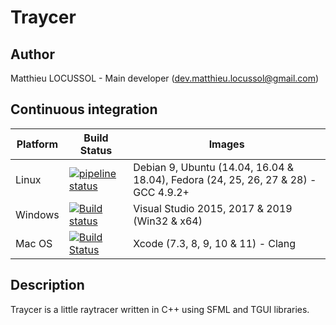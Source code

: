 # Traycer

## Author

Matthieu LOCUSSOL - Main developer (<dev.matthieu.locussol@gmail.com>)

## Continuous integration

Platform | Build Status | Images
-------- | ------------ | ------
Linux | [![pipeline status](https://gitlab.com/matthieu-locussol/Traycer/badges/master/pipeline.svg)](https://gitlab.com/matthieu-locussol/Traycer/commits/master) | Debian 9, Ubuntu (14.04, 16.04 & 18.04), Fedora (24, 25, 26, 27 & 28) - GCC 4.9.2+
Windows | [![Build status](https://ci.appveyor.com/api/projects/status/github/matthieu-locussol/Traycer?svg=true)](https://ci.appveyor.com/project/Jeckhys/Traycer) | Visual Studio 2015, 2017 & 2019 (Win32 & x64)
Mac OS | [![Build Status](https://travis-ci.com/matthieu-locussol/Traycer.svg?branch=master)](https://travis-ci.com/matthieu-locussol/Traycer) | Xcode (7.3, 8, 9, 10 & 11) - Clang

## Description

Traycer is a little raytracer written in C++ using SFML and TGUI libraries.